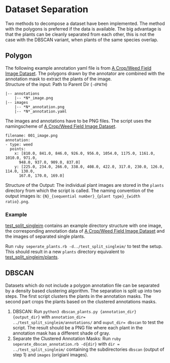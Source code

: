 # Dataset Separation
Two methods to decompose a dataset have been implemented. The method with the polygons is preferred if the data is available. The big advantage is that the plants can be cleanly separated from each other, this is not the case with the DBSCAN variant, when plants of the same species overlap. 

## Polygon 
The following example annotation yaml file is from [A Crop/Weed Field Image Dataset](https://github.com/cwfid/dataset). The polygons drawn by the annotator are combined with the annotation mask to extract the plants of the image.  
Structure of the input:
Path to Parent Dir (`-dPATH`)
```
|-- annotations
    |-- *N*_image.png
|-- images
    |-- *N*_annotation.png
    |-- *N*_annotation.yaml
```
The images and annotations have to be PNG files. The script uses the namingscheme of [A Crop/Weed Field Image Dataset](https://github.com/cwfid/dataset). 
```
filename: 001_image.png
annotation:
- type: weed
  points:
    x: [810.0, 841.0, 846.0, 926.0, 956.0, 1054.0, 1175.0, 1161.0, 1010.0, 971.0,
      948.0, 937.0, 909.0, 837.0]
    y: [225.0, 234.0, 266.0, 338.0, 408.0, 422.0, 317.0, 230.0, 126.0, 114.0, 130.0,
      167.0, 170.0, 169.0]
```
Structure of the Output:
The individual plant images are stored in the `plants` directory from which the script is called.
The naming convention of the output images is: `{N}_{sequential number}_{plant type}_{width ratio}.png`.

### Example
[test_split_singleim](./test_split_singleim/) contains an example directory structure with one image, the corresponding annotation data of [A Crop/Weed Field Image Dataset](https://github.com/cwfid/dataset) and the images of separated single plants.

Run `ruby seperate_plants.rb -d../test_split_singleim/` to test the setup. This should result in a new `plants` directory equivalent to [test_split_singleim/plants](./test_split_singleim/plants).

## DBSCAN
Datasets which do not include a polygon annotation file can be separated by a density based clustering algorithm. The separation is split up into two steps. The first script clusters the plants in the annotation masks. The second part crops the plants based on the clustered annotations masks.
1. DBSCAN: Run `python3 dbscan_plants.py {annotation_dir} {output_dir}` with `annotation_dir= ../test_split_singleim/annotations/` and `ouput_dir= dbscan` to test the script. The result should be a PNG file where each plant in the annotation mask has a different shade of gray.
2. Separate the Clustered Annotation Masks: Run `ruby seperate_dbscan_annotation.rb -d{dir}` with `dir = ../test_split_singleim/` containing the subdirectories `dbscan` (output of step 1) and `images` (origianl images). 